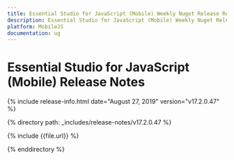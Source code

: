 ```yaml
---
title: Essential Studio for JavaScript (Mobile) Weekly Nuget Release Release Notes  
description: Essential Studio for JavaScript (Mobile) Weekly Nuget Release Release Notes  
platform: MobileJS
documentation: ug
---
```


# Essential Studio for JavaScript (Mobile)  Release Notes  

{% include release-info.html date="August 27, 2019"  version="v17.2.0.47" %} 


{% directory path: _includes/release-notes/v17.2.0.47 %}

{% include {{file.url}} %}

{% enddirectory %}